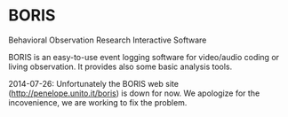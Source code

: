 BORIS
=====

Behavioral Observation Research Interactive Software

BORIS is an easy-to-use event logging software for video/audio coding or living observation.
It provides also some basic analysis tools.

2014-07-26: Unfortunately the BORIS web site (http://penelope.unito.it/boris) is down for now.
We apologize for the incovenience, we are working to fix the problem.





